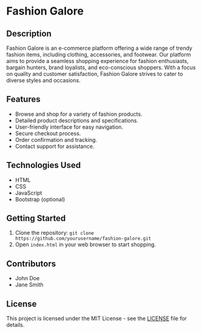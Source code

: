 # Fashion Galore

## Description
Fashion Galore is an e-commerce platform offering a wide range of trendy fashion items, including clothing, accessories, and footwear. Our platform aims to provide a seamless shopping experience for fashion enthusiasts, bargain hunters, brand loyalists, and eco-conscious shoppers. With a focus on quality and customer satisfaction, Fashion Galore strives to cater to diverse styles and occasions.

## Features
- Browse and shop for a variety of fashion products.
- Detailed product descriptions and specifications.
- User-friendly interface for easy navigation.
- Secure checkout process.
- Order confirmation and tracking.
- Contact support for assistance.

## Technologies Used
- HTML
- CSS
- JavaScript
- Bootstrap (optional)

## Getting Started
1. Clone the repository: `git clone https://github.com/yourusername/fashion-galore.git`
2. Open `index.html` in your web browser to start shopping.

## Contributors
- John Doe
- Jane Smith

## License
This project is licensed under the MIT License - see the [LICENSE](LICENSE) file for details.
